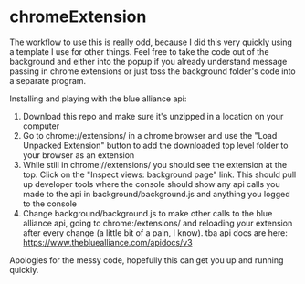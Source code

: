 # chromeExtension

The workflow to use this is really odd, because I did this very quickly using a template I use for other things. Feel free to take the code out of the background and either into the popup if you already understand message passing in chrome extensions or just toss the background folder's code into a separate program.

Installing and playing with the blue alliance api:
1. Download this repo and make sure it's unzipped in a location on your computer
2. Go to chrome://extensions/ in a chrome browser and use the "Load Unpacked Extension" button to add the downloaded top level folder to your browser as an extension
3. While still in chrome://extensions/ you should see the extension at the top. Click on the "Inspect views: background page" link. This should pull up developer tools where the console should show any api calls you made to the api in background/background.js and anything you logged to the console
4. Change background/background.js to make other calls to the blue alliance api, going to chrome:/extensions/ and reloading your extension after every change (a little bit of a pain, I know). tba api docs are here: https://www.thebluealliance.com/apidocs/v3

Apologies for the messy code, hopefully this can get you up and running quickly.
